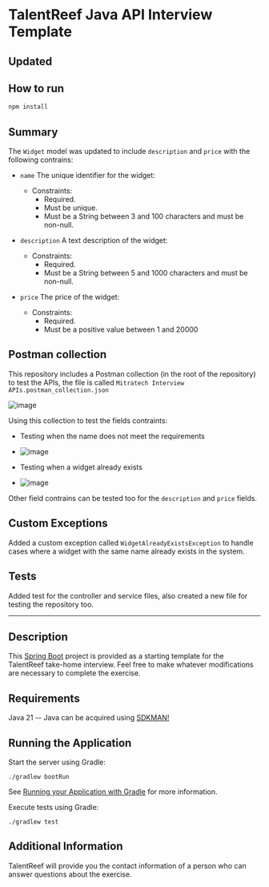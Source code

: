 # TalentReef Java API Interview Template

## Updated

## How to run

```bash
npm install
```

## Summary

The `Widget` model was updated to include `description` and `price` with the following contrains:

* `name` The unique identifier for the widget: 
    * Constraints:
        * Required.
        * Must be unique.
        * Must be a String between 3 and 100 characters and must be non-null.
     
* `description` A text description of the widget: 
    * Constraints:
        * Required.
        * Must be a String between 5 and 1000 characters and must be non-null.

* `price` The price of the widget: 
    * Constraints:
        * Required.
        * Must be a positive value between 1 and 20000

## Postman collection

This repository includes a Postman collection (in the root of the repository) to test the APIs, the file is called `Mitratech Interview APIs.postman_collection.json`

![image](https://github.com/user-attachments/assets/300eec2b-843f-4597-bed6-8039ee7cfd23)

Using this collection to test the fields contraints:

* Testing when the name does not meet the requirements
* ![image](https://github.com/user-attachments/assets/a8aaae17-0292-494f-a24b-7be3d3a8bc2f)

* Testing when a widget already exists
* ![image](https://github.com/user-attachments/assets/9fb1ef41-3673-4b10-bf10-cffa427961ca)

Other field contrains can be tested too for the `description` and `price` fields.

## Custom Exceptions

Added a custom exception called `WidgetAlreadyExistsException` to handle cases where a widget with the same name already exists in the system.

## Tests

Added test for the controller and service files, also created a new file for testing the repository too.

-------------------------

## Description

This [Spring Boot](https://spring.io/projects/spring-boot) project is provided as a starting template for the TalentReef take-home interview. Feel free to make whatever modifications are necessary to complete the exercise.

## Requirements

Java 21 -- Java can be acquired using [SDKMAN!](https://sdkman.io/)

## Running the Application

Start the server using Gradle:

```shell
./gradlew bootRun
```

See [Running your Application with Gradle](https://docs.spring.io/spring-boot/docs/current/gradle-plugin/reference/htmlsingle/#running-your-application) for more information.

Execute tests using Gradle:

```shell
./gradlew test
```

## Additional Information

TalentReef will provide you the contact information of a person who can answer questions about the exercise.
